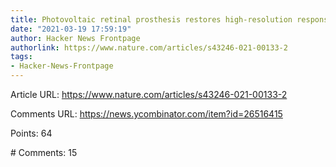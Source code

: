 ```yaml
---
title: Photovoltaic retinal prosthesis restores high-resolution responses
date: "2021-03-19 17:59:19"
author: Hacker News Frontpage
authorlink: https://www.nature.com/articles/s43246-021-00133-2
tags:
- Hacker-News-Frontpage
---
```


<p>Article URL: <a href="https://www.nature.com/articles/s43246-021-00133-2">https://www.nature.com/articles/s43246-021-00133-2</a></p>
<p>Comments URL: <a href="https://news.ycombinator.com/item?id=26516415">https://news.ycombinator.com/item?id=26516415</a></p>
<p>Points: 64</p>
<p># Comments: 15</p>
